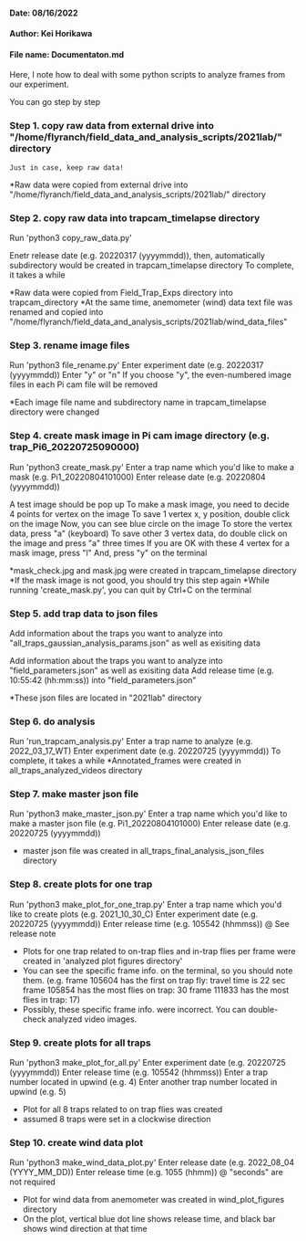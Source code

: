 #### Date: 08/16/2022
#### Author: Kei Horikawa
#### File name: Documentaton.md

Here, I note how to deal with some python scripts to analyze frames from our experiment. 

You can go step by step

###  Step 1. copy raw data from external drive into "/home/flyranch/field_data_and_analysis_scripts/2021lab/" directory
	Just in case, keep raw data!

*Raw data were copied from external drive into "/home/flyranch/field_data_and_analysis_scripts/2021lab/" directory

### Step 2. copy raw data into trapcam_timelapse directory
Run 'python3 copy_raw_data.py'

Enetr release date (e.g. 20220317 (yyyymmdd)), then, automatically subdirectory would be created in trapcam_timelapse directory
	To complete, it takes a while

*Raw data were copied from Field_Trap_Exps directory into trapcam_directory
*At the same time, anemometer (wind) data text file was renamed and copied into "/home/flyranch/field_data_and_analysis_scripts/2021lab/wind_data_files"


### Step 3. rename image files
Run 'python3 file_rename.py'
Enter experiment date (e.g. 20220317 (yyyymmdd))
Enter "y" or "n"
	If you choose "y", the even-numbered image files in each Pi cam file will be removed

*Each image file name and subdirectory name in trapcam_timelapse directory were changed

### Step 4. create mask image in Pi cam image directory (e.g. trap_Pi6_20220725090000)
Run 'python3 create_mask.py'
Enter a trap name which you'd like to make a mask (e.g. Pi1_20220804101000)
Enter release date (e.g. 20220804 (yyyymmdd))

A test image should be pop up
To make a mask image, you need to decide 4 points for vertex on the image
To save 1 vertex x, y position, double click on the image
Now, you can see blue circle on the image
To store the vertex data, press "a" (keyboard)
To save other 3 vertex data,  do double click on the image and press "a" three times
If you are OK with these 4 vertex for a mask image, press "l"
And, press "y" on the terminal

*mask_check.jpg and mask.jpg were created in trapcam_timelapse directory
*If the mask image is not good, you should try this step again
*While running 'create_mask.py', you can quit by Ctrl+C on the terminal


### Step 5. add trap data to json files
Add information about the traps you want to analyze into "all_traps_gaussian_analysis_params.json" as well as exisiting data

Add information about the traps you want to analyze into "field_parameters.json" as well as exisiting data
Add release time (e.g. 10:55:42 (hh:mm:ss)) into "field_parameters.json"

*These json files are located in "2021lab" directory

### Step 6. do analysis 
Run 'run_trapcam_analysis.py'
Enter a trap name to analyze (e.g. 2022_03_17_WT)
Enter experiment date (e.g. 20220725 (yyyymmdd))
	To complete, it takes a while
*Annotated_frames were created in all_traps_analyzed_videos directory


### Step 7. make master json file
Run 'python3 make_master_json.py'
Enter a trap name which you'd like to make a master json file (e.g. Pi1_20220804101000)
Enter release date (e.g. 20220725 (yyyymmdd))

* master json file was created in all_traps_final_analysis_json_files directory

### Step 8. create plots for one trap
Run 'python3 make_plot_for_one_trap.py'
Enter a trap name which you'd like to create plots (e.g. 2021_10_30_C)
Enter experiment date (e.g. 20220725 (yyyymmdd))
Enter release time (e.g. 105542 (hhmmss)) @ See release note

 * Plots for one trap related to on-trap flies and in-trap flies per frame were created in 'analyzed plot figures directory' 
 * You can see the specific frame info. on the terminal, so you should note them. 
 	(e.g. frame 105604 has the first on trap fly: travel time is 22 sec
	      frame 105854 has the most flies on trap: 30
	      frame 111833 has the most flies in trap: 17)
 * Possibly, these specific frame info. were incorrect. You can double-check analyzed video images.
 
### Step 9. create plots for all traps
Run 'python3 make_plot_for_all.py'
Enter experiment date (e.g. 20220725 (yyyymmdd))
Enter release time (e.g. 105542 (hhmmss))
Enter a trap number located in upwind (e.g. 4) 
Enter another trap number located in upwind (e.g. 5) 

* Plot for all 8 traps related to on trap flies was created
* assumed 8 traps were set in a clockwise direction
 
### Step 10. create wind data plot
Run 'python3 make_wind_data_plot.py'
Enter release date (e.g. 2022_08_04 (YYYY_MM_DD))
Enter release time (e.g. 1055 (hhmm)) @ "seconds" are not required

* Plot for wind data from anemometer was created in wind_plot_figures directory
* On the plot, vertical blue dot line shows release time, and black bar shows wind direction at that time
 
 
 
 
